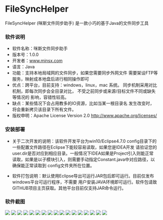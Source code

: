 # FileSyncHelper
FileSyncHelper (咪斯文件同步助手) 是一款小巧的基于Java的文件同步工具

### 软件说明
- 软件名称：咪斯文件同步助手
- 版本号：1.0.0
- 开发者：www.minsx.com
- 语言：Java
- 功能：支持本地局域网的文件同步，如果您需要同步外网文件
          需要架设FTP等服务，映射成本地盘后进行相同操作即可
- 优点：跨平台，目前支持：windows，linux，mac 系统。
		  同步机制采用对比机制，即每次同步会全目录对比，
		  不受之前同步或来源/目标文件不同或缺失等情况的
		  影响，容错性较高。
- 缺点：某些情况下会占用教多的IO资源，比如当某一根目录名
		  发生改变时，将会重新拷贝该目录下所有文件。
- 版权申明：Apache License Version 2.0 
				http://www.apache.org/licenses/
        
### 安装部署
- 关于二次开发的说明：该软件开发平台为win10/Eclipse4.7.0
					config目录下的一些配置文件路径在Eclipse下能较容易读取，如果您是IDEA开发
					请验证您的user.dir是否对应到相应目录。一般情况下IDEA如果是Project引入则能正常
					读取，如果是以子模块引入，则需要手动指定Constant.java中对应路径，以确保能正常读取到
					config文件夹所在位置。
					
- 软件打包说明：默认使用Eclipse导出可运行JAR包后即可运行。目前仅发布windows平台可运行程序，不需要
					用户安装JAVA环境即可运行。软件包请致GITHUB项目主页获取。其他平台目前仅支持JAR命令运行。
					
### 软件截图

![](https://raw.githubusercontent.com/goodsave/FileSyncHelper/master/screenshot/0.png "")
![](https://raw.githubusercontent.com/goodsave/FileSyncHelper/master/screenshot/1.png "")
![](https://raw.githubusercontent.com/goodsave/FileSyncHelper/master/screenshot/2.png "")
![](https://raw.githubusercontent.com/goodsave/FileSyncHelper/master/screenshot/3.png "")
![](https://raw.githubusercontent.com/goodsave/FileSyncHelper/master/screenshot/4.png "")
![](https://raw.githubusercontent.com/goodsave/FileSyncHelper/master/screenshot/5.png "")
![](https://raw.githubusercontent.com/goodsave/FileSyncHelper/master/screenshot/6.png "")
![](https://raw.githubusercontent.com/goodsave/FileSyncHelper/master/screenshot/7.png "")
![](https://raw.githubusercontent.com/goodsave/FileSyncHelper/master/screenshot/8.png "")
![](https://raw.githubusercontent.com/goodsave/FileSyncHelper/master/screenshot/9.png "")
![](https://raw.githubusercontent.com/goodsave/FileSyncHelper/master/screenshot/10.png "")
![](https://raw.githubusercontent.com/goodsave/FileSyncHelper/master/screenshot/11.png "")
![](https://raw.githubusercontent.com/goodsave/FileSyncHelper/master/screenshot/12.png "")
![](https://raw.githubusercontent.com/goodsave/FileSyncHelper/master/screenshot/13.png "")
![](https://raw.githubusercontent.com/goodsave/FileSyncHelper/master/screenshot/14.png "")
![](https://raw.githubusercontent.com/goodsave/FileSyncHelper/master/screenshot/15.png "")
![](https://raw.githubusercontent.com/goodsave/FileSyncHelper/master/screenshot/16.png "")
